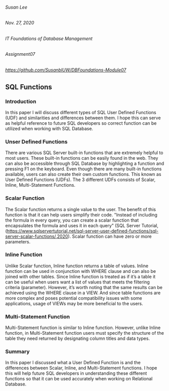 ###### Susan Lee 
###### Nov. 27, 2020 
###### IT Foundations of Database Management
###### Assignment07
###### https://github.com/SusanblUW/DBFoundations-Module07

## SQL Functions

### Introduction
In this paper I will discuss different types of SQL User Defined Functions (UDF) and similarities and differences between them.   I hope this can serve as helpful reference to future SQL developers so correct function can be utilized when working with SQL Database.  

### Unser Defined Functions
There are various SQL Server built-in functions that are extremely helpful to most users.  These built-in functions can be easily found in the web.  They can also be accessible through SQL Database by highlighting a function and pressing F1 on the keyboard.  Even though there are many built-in functions available, users can also create their own custom functions.  This known as User Defined Functions (UDFs).  The 3 different UDFs consists of Scalar, Inline, Multi-Statement Functions.  

### Scalar Function
The Scalar function returns a single value to the user.  The benefit of this function is that it can help users simplify their code.  "Instead of including the formula in every query, you can create a scalar function that encapsulates the formula and uses it in each query" (SQL Server Tutorial, (https://www.sqlservertutorial.net/sql-server-user-defined-functions/sql-server-scalar-functions/,2020).  Scalar function can have zero or more parameters.  

### Inline Function
Unlike Scalar function, Inline function returns a table of values.  Inline function can be used in conjunction with WHERE clause and can also be joined with other tables.  Since Inline function is treated as if it’s a table it can be useful when users want a list of values that meets the filtering criteria (parameter).  However, it’s worth noting that the same results can be achieved using the WHERE clause in a VIEW.  And since table functions are more complex and poses potential compatibility issues with some applications, usage of VIEWs may be more beneficial to the users.    

### Multi-Statement Function
Multi-Statement function is similar to Inline function.  However, unlike Inline function, in Multi-Statement function users must specify the structure of the table they need returned by designating column titles and data types.   

### Summary
In this paper I discussed what a User Defined Function is and the differences between Scalar, Inline, and Multi-Statement functions.  I hope this will help future SQL developers in understanding these different functions so that it can be used accurately when working on Relational Database.  

